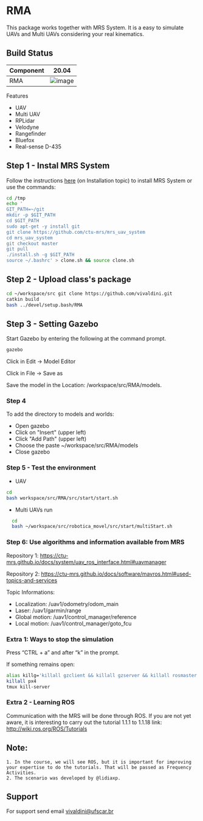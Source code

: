 # RMA

This package works together with MRS System. It is a easy to simulate UAVs and Multi UAVs considering your real kinematics.

## Build Status    
| Component 	       |  20.04              | 
| ------------------- | ------------------- |
| RMA 	             | ![image](https://user-images.githubusercontent.com/74054598/149457205-fd48db89-0658-4511-af36-bcd8662562da.png)|


Features 

   - UAV
   - Multi UAV
   - RPLidar
   - Velodyne
   - Rangefinder
   - Bluefox
   - Real-sense D-435


## Step 1 - Instal MRS System

Follow the instructions [here](https://github.com/ctu-mrs/mrs_uav_system#installation) (on Installation topic) to install MRS System or use the commands:

```bash 
cd /tmp
echo '
GIT_PATH=~/git
mkdir -p $GIT_PATH
cd $GIT_PATH
sudo apt-get -y install git
git clone https://github.com/ctu-mrs/mrs_uav_system
cd mrs_uav_system
git checkout master
git pull
./install.sh -g $GIT_PATH
source ~/.bashrc' > clone.sh && source clone.sh
```

## Step 2 - Upload class's package

```bash 
cd ~/workspace/src git clone https://github.com/vivaldini.git 
catkin build 
bash ../devel/setup.bash/RMA
```

## Step 3 - Setting Gazebo

Start Gazebo by entering the following at the command prompt.

```bash 
gazebo
```

Click in Edit -> Model Editor

Click in File -> Save as

Save the model in the Location: /workspace/src/RMA/models.

### Step 4

To add the directory to models and worlds:

   - Open gazebo
   - Click on "Insert" (upper left)
   - Click "Add Path" (upper left)
   - Choose the paste ~/workspace/src/RMA/models
   - Close gazebo

### Step 5 - Test the environment

- UAV
```bash 
cd
bash workspace/src/RMA/src/start/start.sh
```

- Multi UAVs run

```bash
  cd
  bash ~/workspace/src/robotica_movel/src/start/multiStart.sh
```

### Step 6: Use algorithms and information available from MRS

Repository 1: https://ctu-mrs.github.io/docs/system/uav_ros_interface.html#uavmanager

Repository 2: https://ctu-mrs.github.io/docs/software/mavros.html#used-topics-and-services

Topic Informations:

   - Localization: /uav1/odometry/odom_main
   - Laser: /uav1/garmin/range
   - Global motion: /uav1/control_manager/reference
   - Local motion: /uav1/control_manager/goto_fcu

### Extra 1: Ways to stop the simulation

Press “CTRL + a” and after “k” in the prompt.

If something remains open:

```bash
alias killg='killall gzclient && killall gzserver && killall rosmaster'
killall px4
tmux kill-server
```

### Extra 2 - Learning ROS

Communication with the MRS will be done through ROS. If you are not yet aware, it is interesting to carry out the tutorial 1.1.1 to 1.1.18 link: http://wiki.ros.org/ROS/Tutorials

## Note:
    1. In the course, we will see ROS, but it is important for improving your expertise to do the tutorials. That will be passed as Frequency Activities.
    2. The scenario was developed by @lidiaxp.

    
## Support

For support send email vivaldini@ufscar.br
